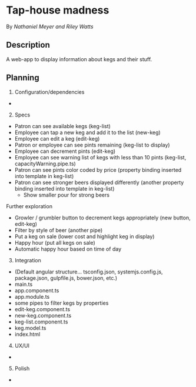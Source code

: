 # Tap-house madness
By _Nathaniel Meyer and Riley Watts_

## Description

A web-app to display information about kegs and their stuff.

## Planning

1. Configuration/dependencies
  *

2. Specs
  * Patron can see available kegs (keg-list)
  * Employee can tap a new keg and add it to the list (new-keg)
  * Employee can edit a keg (edit-keg)
  * Patron or employee can see pints remaining (keg-list to display)
  * Employee can decrement pints (edit-keg)
  * Employee can see warning list of kegs with less than 10 pints (keg-list, capacityWarning.pipe.ts)
  * Patron can see pints color coded by price (property binding inserted into template in keg-list)
  * Patron can see stronger beers displayed differently (another property binding inserted into template in keg-list)
    * Show smaller pour for strong beers

  Further exploration
  * Growler / grumbler button to decrement kegs appropriately (new button, edit-keg)
  * Filter by style of beer (another pipe)
  * Put a keg on sale (lower cost and highlight keg in display)
  * Happy hour (put all kegs on sale)
  * Automatic happy hour based on time of day

3. Integration
  * (Default angular structure... tsconfig.json, systemjs.config.js, package.json, gulpfile.js, bower.json, etc.)
  * main.ts
  * app.component.ts
  * app.module.ts
  * some pipes to filter kegs by properties
  * edit-keg.component.ts
  * new-keg.component.ts
  * keg-list.component.ts
  * keg.model.ts
  * index.html

4. UX/UI
  *

5. Polish
  *
